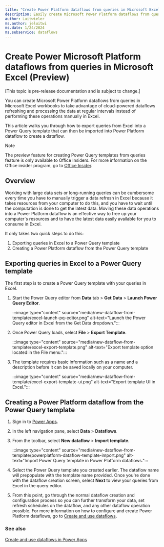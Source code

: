 ```yaml
---
title: "Create Power Platform dataflows from queries in Microsoft Excel (Preview)"
description: Easily create Microsoft Power Platform dataflows from queries in Microsoft Excel.
author: Luitwieler
ms.author: jeluitwi
ms.date: 1/24/2024
ms.subservice: dataflows
---
```


# Create Power Microsoft Platform dataflows from queries in Microsoft Excel (Preview)

[This topic is pre-release documentation and is subject to change.]

You can create Microsoft Power Platform dataflows from queries in Microsoft Excel workbooks to take advantage of cloud-powered dataflows refreshing and processing the data at regular intervals instead of performing these operations manually in Excel.

This article walks you through how to export queries from Excel into a Power Query template that can then be imported into Power Platform dataflow to create a dataflow.

> [!NOTE]
> The preview feature for creating Power Query templates from queries feature is only available to Office Insiders. For more information on the Office insider program, go to [Office Insider](https://insider.office.com).

## Overview

Working with large data sets or long-running queries can be cumbersome every time you have to manually trigger a data refresh in Excel because it takes resources from your computer to do this, and you have to wait until the computation is done to get the latest data. Moving these data operations into a Power Platform dataflow is an effective way to free up your computer's resources and to have the latest data easily available for you to consume in Excel.

It only takes two quick steps to do this:

1. Exporting queries in Excel to a Power Query template
2. Creating a Power Platform dataflow from the Power Query template

## Exporting queries in Excel to a Power Query template

The first step is to create a Power Query template with your queries in Excel.

1. Start the Power Query editor from **Data** tab > **Get Data** > **Launch Power Query Editor**.

    :::image type="content" source="media/new-dataflow-from-template/excel-launch-pq-editor.png" alt-text="Launch the Power Query editor in Excel from the Get Data dropdown.":::

2. Once Power Query loads, select **File** > **Export Template**.

    :::image type="content" source="media/new-dataflow-from-template/excel-export-template.png" alt-text="Export template option located in the File menu.":::

3. The template requires basic information such as a name and a description before it can be saved locally on your computer.

    :::image type="content" source="media/new-dataflow-from-template/excel-export-template-ui.png" alt-text="Export template UI in Excel.":::

## Creating a Power Platform dataflow from the Power Query template

1. Sign in to [Power Apps](https://make.powerapps.com).

2. In the left navigation pane, select **Data** > **Dataflows**.

3. From the toolbar, select **New dataflow** > **Import template**.

    :::image type="content" source="media/new-dataflow-from-template/powerplatform-dataflow-template-import.png" alt-text="Import Power Query template in Power Platform dataflows.":::

4. Select the Power Query template you created earlier. The dataflow name will prepopulate with the template name provided. Once you're done with the dataflow creation screen, select **Next** to view your queries from Excel in the query editor.

5. From this point, go through the normal dataflow creation and configuration process so you can further transform your data, set refresh schedules on the dataflow, and any other dataflow operation possible. For more information on how to configure and create Power Platform dataflows, go to [Create and use dataflows](dataflows/create-use.md).

### See also

[Create and use dataflows in Power Apps](/powerapps/maker/common-data-service/create-and-use-dataflows)
